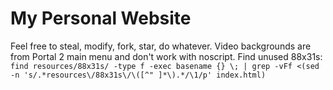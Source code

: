 # My Personal Website
Feel free to steal, modify, fork, star, do whatever. Video backgrounds are from Portal 2 main menu and don't work with noscript. Find unused 88x31s: `find resources/88x31s/ -type f -exec basename {} \; | grep -vFf <(sed -n 's/.*resources\/88x31s\/\([^" ]*\).*/\1/p' index.html)`